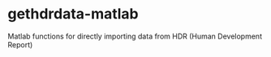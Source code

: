 # gethdrdata-matlab
Matlab functions for directly importing data from HDR (Human Development Report) 
